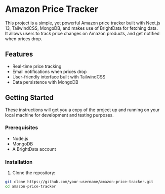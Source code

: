 # Amazon Price Tracker

This project is a simple, yet powerful Amazon price tracker built with Next.js 13, TailwindCSS, MongoDB, and makes use of BrightData for fetching data. It allows users to track price changes on Amazon products, and get notified when prices drop.

## Features

- Real-time price tracking
- Email notifications when prices drop
- User-friendly interface built with TailwindCSS
- Data persistence with MongoDB

## Getting Started

These instructions will get you a copy of the project up and running on your local machine for development and testing purposes.

### Prerequisites

- Node.js
- MongoDB
- A BrightData account

### Installation

1. Clone the repository:

```bash
git clone https://github.com/your-username/amazon-price-tracker.git
cd amazon-price-tracker
```
